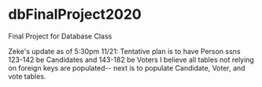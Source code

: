 # dbFinalProject2020
Final Project for Database Class

Zeke's update as of 5:30pm 11/21:
Tentative plan is to have Person ssns 123-142 be Candidates and 143-182 be Voters
I believe all tables not relying on foreign keys are populated-- next is to populate
Candidate, Voter, and vote tables.
